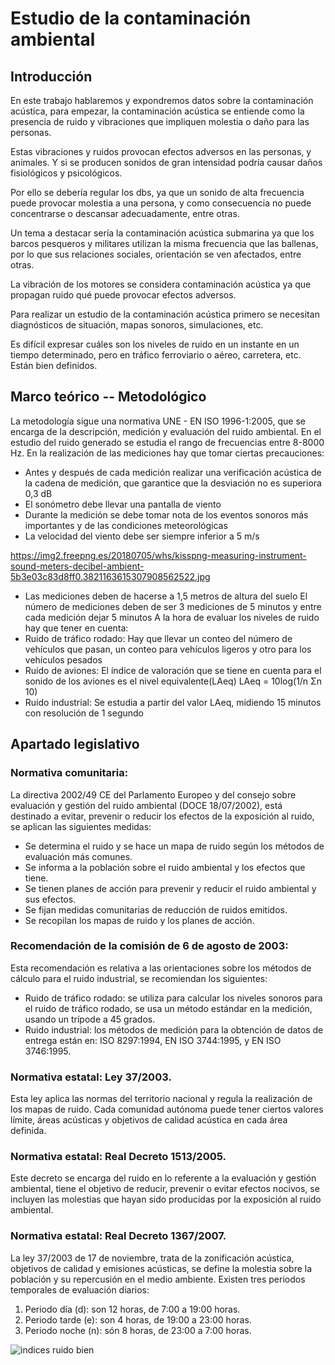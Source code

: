 # Estudio de la contaminación ambiental

## Introducción
En este trabajo hablaremos y expondremos datos sobre la contaminación acústica, para empezar, la contaminación acústica se entiende como la presencia de ruido y vibraciones que impliquen molestia o daño para las personas.

Estas vibraciones y ruidos provocan efectos adversos en las personas, y animales. Y si se producen sonidos de gran intensidad podría causar daños fisiológicos y psicológicos.

Por ello se debería regular los dbs, ya que un sonido de alta frecuencia puede provocar molestia a una persona, y como consecuencia no puede concentrarse o descansar adecuadamente, entre otras.

Un tema a destacar sería la contaminación acústica submarina ya que los barcos pesqueros y militares utilizan la misma frecuencia que las ballenas, por lo que sus relaciones sociales, orientación se ven afectados, entre otras.

La vibración de los motores se considera contaminación acústica ya que propagan ruido qué puede provocar efectos adversos.

Para realizar un estudio de la contaminación acústica primero se necesitan diagnósticos de situación, mapas sonoros, simulaciones, etc.

Es difícil expresar cuáles son los niveles de ruido en un instante en un tiempo determinado, pero en tráfico ferroviario o aéreo, carretera, etc. Están bien definidos.

## Marco teórico -- Metodológico

La metodología sigue una normativa UNE - EN ISO 1996-1:2005, que se encarga de la descripción, medición y evaluación del ruido ambiental.
En el estudio del ruido generado se estudia el rango de frecuencias entre 8-8000 Hz.
En la realización de las mediciones hay que tomar ciertas precauciones:
- Antes y después de cada medición realizar una verificación acústica de la cadena de medición, que garantice que la desviación no es superiora 0,3 dB
- El sonómetro debe llevar una pantalla de viento
- Durante la medición se debe tomar nota de los eventos sonoros más importantes y de las condiciones meteorológicas 
- La velocidad del viento debe ser siempre inferior a 5 m/s

https://img2.freepng.es/20180705/whs/kisspng-measuring-instrument-sound-meters-decibel-ambient-5b3e03c83d8ff0.3821163615307908562522.jpg

- Las mediciones deben de hacerse a 1,5 metros de altura del suelo
El número de mediciones deben de ser 3 mediciones de 5 minutos y entre cada medición dejar 5 minutos 
A la hora de evaluar los niveles de ruido hay que tener en cuenta:
- Ruido de tráfico rodado: Hay que llevar un conteo del número de vehículos que  pasan, un conteo para vehículos ligeros y otro para los vehículos pesados
- Ruido de aviones: El índice de valoración que se tiene en cuenta para el sonido de los aviones es el nivel equivalente(LAeq)     LAeq = 10log(1/n Σn 10)
- Ruido industrial: Se estudia a partir del valor LAeq, midiendo 15 minutos con resolución de 1 segundo


## Apartado legislativo

### Normativa comunitaria:

La directiva 2002/49 CE del Parlamento Europeo y del consejo sobre evaluación y gestión del ruido ambiental (DOCE 18/07/2002), está destinado a evitar, prevenir o reducir los efectos de la exposición al ruido, se aplican las siguientes medidas:
- Se determina el ruido y se hace un mapa de ruido según los métodos de evaluación más comunes.
- Se informa a la población sobre el ruido ambiental y los efectos que tiene.
- Se tienen planes de acción para prevenir y reducir el ruido ambiental y sus efectos.
- Se fijan medidas comunitarias de reducción de ruidos emitidos.
- Se recopilan los mapas de ruido y los planes de acción.

### Recomendación de la comisión de 6 de agosto de 2003:

Esta recomendación es relativa a las orientaciones sobre los métodos de cálculo para el ruido industrial, se recomiendan los siguientes:
- Ruido de tráfico rodado: se utiliza para calcular los niveles sonoros para el ruido de tráfico rodado, se usa un método estándar en la medición, usando un trípode a 45 grados.
- Ruido industrial: los métodos de medición para la obtención de datos de entrega están en: ISO 8297:1994, EN ISO 3744:1995, y EN ISO 3746:1995.

### Normativa estatal: Ley 37/2003.

Esta ley aplica las normas del territorio nacional y regula la realización de los mapas de ruido.
Cada comunidad autónoma puede tener ciertos valores límite, áreas acústicas y objetivos de calidad acústica en cada área definida.

### Normativa estatal: Real Decreto 1513/2005.

Este decreto se encarga del ruido en lo referente a la evaluación y gestión ambiental, tiene el objetivo de reducir, prevenir o evitar efectos nocivos, se incluyen las molestias que hayan sido producidas por la exposición al ruido ambiental.

### Normativa estatal: Real Decreto 1367/2007.

La ley 37/2003 de 17 de noviembre, trata de la zonificación acústica, objetivos de calidad y emisiones acústicas, se define la molestia sobre la población y su repercusión en el medio ambiente.
Existen tres periodos temporales de evaluación diarios:
1. Periodo día (d): son 12 horas, de 7:00 a 19:00 horas.
2. Periodo tarde (e): son 4 horas, de 19:00 a 23:00 horas.
3. Periodo noche (n): són 8 horas, de 23:00 a 7:00 horas.

![indices ruido bien](https://user-images.githubusercontent.com/91885951/135846554-5199b472-f17b-45cc-89b3-d0e652bec658.PNG)


